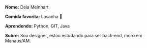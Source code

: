 **Nome:** Deia Meinhart

**Comida favorita:** Lasanha 💖

**Aprendendo:** Python, GIT, Java 

**Sobre:** Sou designer, estou estudando para ser back-end, moro em Manaus/AM.
